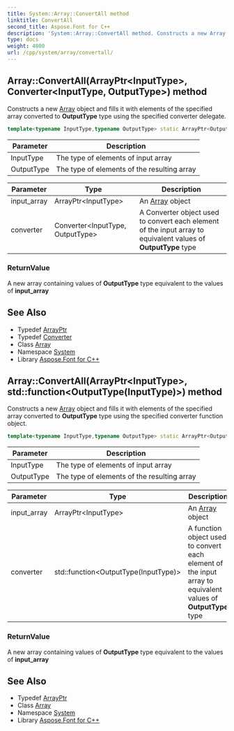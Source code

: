 ```yaml
---
title: System::Array::ConvertAll method
linktitle: ConvertAll
second_title: Aspose.Font for C++
description: 'System::Array::ConvertAll method. Constructs a new Array object and fills it with elements of the specified array converted to OutputType type using the specified converter delegate in C++.'
type: docs
weight: 4800
url: /cpp/system/array/convertall/
---
```

## Array::ConvertAll(ArrayPtr\<InputType\>, Converter\<InputType, OutputType\>) method


Constructs a new [Array](../) object and fills it with elements of the specified array converted to **OutputType** type using the specified converter delegate.

```cpp
template<typename InputType,typename OutputType> static ArrayPtr<OutputType> System::Array<T>::ConvertAll(ArrayPtr<InputType> input_array, Converter<InputType, OutputType> converter)
```


| Parameter | Description |
| --- | --- |
| InputType | The type of elements of input array |
| OutputType | The type of elements of the resulting array |

| Parameter | Type | Description |
| --- | --- | --- |
| input_array | ArrayPtr\<InputType\> | An [Array](../) object |
| converter | Converter\<InputType, OutputType\> | A Converter object used to convert each element of the input array to equivalent values of **OutputType** type |

### ReturnValue

A new array containing values of **OutputType** type equivalent to the values of **input_array**

## See Also

* Typedef [ArrayPtr](../../arrayptr/)
* Typedef [Converter](../../converter/)
* Class [Array](../)
* Namespace [System](../../)
* Library [Aspose.Font for C++](../../../)
## Array::ConvertAll(ArrayPtr\<InputType\>, std::function\<OutputType(InputType)>) method


Constructs a new [Array](../) object and fills it with elements of the specified array converted to **OutputType** type using the specified converter function object.

```cpp
template<typename InputType,typename OutputType> static ArrayPtr<OutputType> System::Array<T>::ConvertAll(ArrayPtr<InputType> input_array, std::function<OutputType(InputType)> converter)
```


| Parameter | Description |
| --- | --- |
| InputType | The type of elements of input array |
| OutputType | The type of elements of the resulting array |

| Parameter | Type | Description |
| --- | --- | --- |
| input_array | ArrayPtr\<InputType\> | An [Array](../) object |
| converter | std::function\<OutputType(InputType)> | A function object used to convert each element of the input array to equivalent values of **OutputType** type |

### ReturnValue

A new array containing values of **OutputType** type equivalent to the values of **input_array**

## See Also

* Typedef [ArrayPtr](../../arrayptr/)
* Class [Array](../)
* Namespace [System](../../)
* Library [Aspose.Font for C++](../../../)
